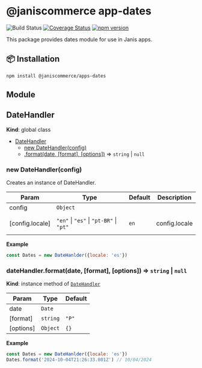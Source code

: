 # @janiscommerce app-dates

![Build Status](https://github.com/janis-commerce/apps-dates/workflows/Build%20Status/badge.svg)
[![Coverage Status](https://coveralls.io/repos/github/janis-commerce/apps-dates/badge.svg?branch=master)](https://coveralls.io/github/janis-commerce/apps-dates?branch=master)
[![npm version](https://badge.fury.io/js/%40janiscommerce%2Fapps-dates.svg)](https://www.npmjs.com/package/@janiscommerce/apps-dates)

This package provides dates module for use in Janis apps.

## 📦 Installation
```sh
npm install @janiscommerce/apps-dates
```

## Module
<a name="DateHandler"></a>

## DateHandler
**Kind**: global class  

* [DateHandler](#DateHandler)
    * [new DateHandler(config)](#new_DateHandler_new)
    * [.format(date, [format], [options])](#DateHandler+format) ⇒ <code>string</code> \| <code>null</code>

<a name="new_DateHandler_new"></a>

### new DateHandler(config)
<p>Creates an instance of DateHandler.</p>


| Param | Type | Default | Description |
| --- | --- | --- | --- |
| config | <code>Object</code> |  |  |
| [config.locale] | <code>&quot;en&quot;</code> \| <code>&quot;es&quot;</code> \| <code>&quot;pt-BR&quot;</code> \| <code>&quot;pt&quot;</code> | <code>en</code> | <p>config.locale</p> |

**Example**  
```js
const Dates = new DateHanlder({locale: 'es'})
```
<a name="DateHandler+format"></a>

### dateHandler.format(date, [format], [options]) ⇒ <code>string</code> \| <code>null</code>
**Kind**: instance method of [<code>DateHandler</code>](#DateHandler)  

| Param | Type | Default |
| --- | --- | --- |
| date | <code>Date</code> |  | 
| [format] | <code>string</code> | <code>&quot;P&quot;</code> | 
| [options] | <code>Object</code> | <code>{}</code> | 

**Example**  
```js
const Dates = new DateHanlder({locale: 'es'})
Dates.format('2024-10-04T21:26:33.801Z') // 10/04/2024
```
